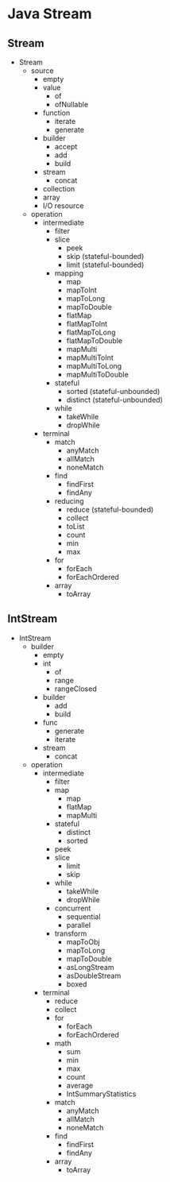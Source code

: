 # Java Stream

## Stream

- Stream
    - source
        - empty
        - value
            - of
            - ofNullable
        - function
            - iterate
            - generate
        - builder
            - accept
            - add
            - build
        - stream
          - concat
        - collection
        - array
        - I/O resource
    - operation
        - intermediate
            - filter
            - slice
                - peek
                - skip (stateful-bounded)
                - limit (stateful-bounded)
            - mapping
                - map
                - mapToInt
                - mapToLong
                - mapToDouble
                - flatMap
                - flatMapToInt
                - flatMapToLong
                - flatMapToDouble
                - mapMulti
                - mapMultiToInt
                - mapMultiToLong
                - mapMultiToDouble
            - stateful
                - sorted (stateful-unbounded)
                - distinct (stateful-unbounded)
            - while
                - takeWhile
                - dropWhile
        - terminal
            - match
                - anyMatch
                - allMatch
                - noneMatch
            - find
                - findFirst
                - findAny
            - reducing
                - reduce (stateful-bounded)
                - collect
                - toList
                - count
                - min
                - max
            - for
                - forEach
                - forEachOrdered
            - array
                - toArray

## IntStream

- IntStream
    - builder
        - empty
        - int
            - of
            - range
            - rangeClosed
        - builder
            - add
            - build
        - func
            - generate
            - iterate
        - stream
            - concat
    - operation
        - intermediate
            - filter
            - map
                - map
                - flatMap
                - mapMulti
            - stateful
                - distinct
                - sorted
            - peek
            - slice
                - limit
                - skip
            - while
                - takeWhile
                - dropWhile
            - concurrent
                - sequential
                - parallel
            - transform
                - mapToObj
                - mapToLong
                - mapToDouble
                - asLongStream
                - asDoubleStream
                - boxed
        - terminal
            - reduce
            - collect
            - for
                - forEach
                - forEachOrdered
            - math
                - sum
                - min
                - max
                - count
                - average
                - IntSummaryStatistics
            - match
                - anyMatch
                - allMatch
                - noneMatch
            - find
                - findFirst
                - findAny
            - array
                - toArray
